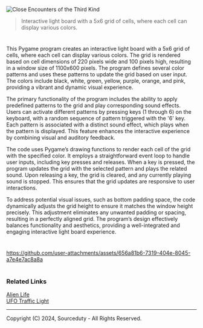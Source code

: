 ![Close Encounters of the Third Kind](https://github.com/user-attachments/assets/2ff4ac0c-9e7d-4783-a3c9-985939711c18)

> Interactive light board with a 5x6 grid of cells, where each cell can display various colors.

#

This Pygame program creates an interactive light board with a 5x6 grid of cells, where each cell can display various colors. The grid is rendered based on cell dimensions of 220 pixels wide and 100 pixels high, resulting in a window size of 1100x600 pixels. The program defines several color patterns and uses these patterns to update the grid based on user input. The colors include black, white, green, yellow, purple, orange, and pink, providing a vibrant and dynamic visual experience.

The primary functionality of the program includes the ability to apply predefined patterns to the grid and play corresponding sound effects. Users can activate different patterns by pressing keys (1 through 6) on the keyboard, with a random sequence of pattern triggered with the '6' key. Each pattern is associated with a distinct sound effect, which plays when the pattern is displayed. This feature enhances the interactive experience by combining visual and auditory feedback.

The code uses Pygame’s drawing functions to render each cell of the grid with the specified color. It employs a straightforward event loop to handle user inputs, including key presses and releases. When a key is pressed, the program updates the grid with the selected pattern and plays the related sound. Upon releasing a key, the grid is cleared, and any currently playing sound is stopped. This ensures that the grid updates are responsive to user interactions.

To address potential visual issues, such as bottom padding space, the code dynamically adjusts the grid height to ensure it matches the window height precisely. This adjustment eliminates any unwanted padding or spacing, resulting in a perfectly aligned grid. The program’s design effectively balances functionality and aesthetics, providing a well-integrated and engaging interactive light board experience.

#

https://github.com/user-attachments/assets/656a81b6-7319-404e-8045-a7e4e7ac8a8a

#
### Related Links

[Alien Life](https://github.com/sourceduty/Alien_Life)
<br>
[UFO Traffic Light](https://github.com/sourceduty/UFO_Traffic_Light)

***
Copyright (C) 2024, Sourceduty - All Rights Reserved.

